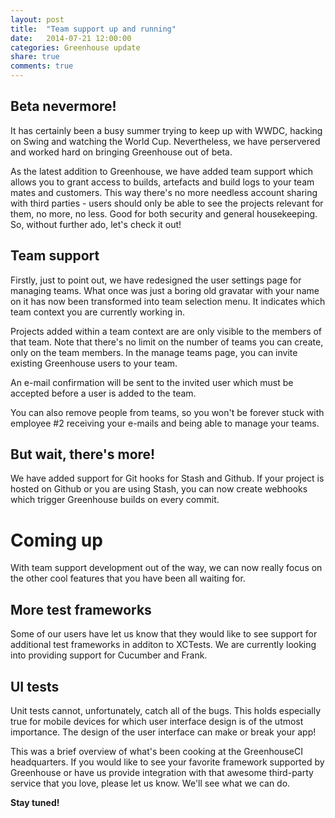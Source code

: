 ```yaml
---
layout: post
title:  "Team support up and running"
date:   2014-07-21 12:00:00
categories: Greenhouse update
share: true
comments: true
---
```


Beta nevermore!
--------------

It has certainly been a busy summer trying to keep up with WWDC, hacking on Swing and watching the World Cup.
Nevertheless, we have perservered and worked hard on bringing Greenhouse out of beta. 

As the latest addition to Greenhouse, we have added team support which allows you to grant access to builds, artefacts and build logs to your team mates and customers.
This way there's no more needless account sharing with third parties - users should only be able to see the projects relevant for them, no more, no less. Good for both security and general housekeeping.
So, without further ado, let's check it out!

Team support
------------

Firstly, just to point out, we have redesigned the user settings page for managing teams. 
What once was just a boring old gravatar with your name on it has now been transformed into team selection menu. It indicates which team context you are currently working in.

Projects added within a team context are are only visible to the members of that team.
Note that there's no limit on the number of teams you can create, only on the team members. 
In the manage teams page, you can invite existing Greenhouse users to your team.

An e-mail confirmation will be sent to the invited user which must be accepted before a user is added to the team.

You can also remove people from teams, so you won't be forever stuck with employee &#35;2 receiving your e-mails and being able to manage your teams. 


But wait, there's more!
-----------------------
We have added support for Git hooks for Stash and Github. If your project is hosted on Github or you are using Stash, you can now create webhooks which trigger Greenhouse builds on every commit.


Coming up
=========
With team support development out of the way, we can now really focus on the other cool features that you have been all waiting for.

More test frameworks
--------------------
Some of our users have let us know that they would like to see support for additional test frameworks in additon to XCTests. 
We are currently looking into providing support for Cucumber and Frank.

UI tests
--------
Unit tests cannot, unfortunately, catch all of the bugs. This holds especially true for mobile devices for which user interface design is of the utmost importance. The design of the user interface can make or break your app!

This was a brief overview of what's been cooking at the GreenhouseCI headquarters. If you would like to see your favorite framework supported by Greenhouse or have us provide integration with that awesome third-party service that you love, please let us know. We'll see what we can do. 

**Stay tuned!**
